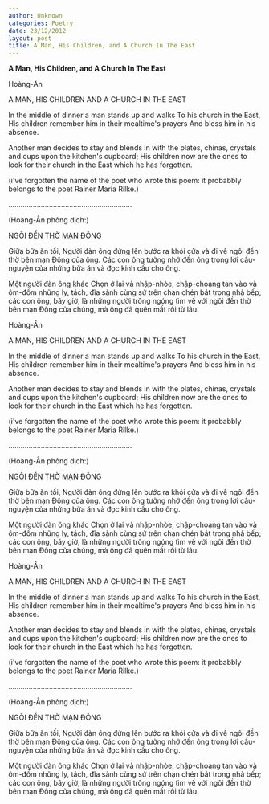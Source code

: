 ```yaml
---
author: Unknown
categories: Poetry
date: 23/12/2012
layout: post
title: A Man, His Children, and A Church In The East
---
```


**A Man, His Children, and A Church In The East**

Hoàng-Ân


A MAN, HIS CHILDREN
AND A CHURCH IN
THE EAST


In the middle of dinner
a man stands up and walks
To his church in the East,
His children remember him
in their mealtime's prayers
And bless him in his absence.

Another man decides to stay
and blends in with the
plates, chinas, crystals and cups
upon the kitchen's cupboard;
His children now are the o­nes
to look for their church in the East
which he has forgotten.

(i've forgotten the name of the poet
 who wrote this poem: it probabbly
 belongs to the poet Rainer Maria Rilke.)

.............................................................

(Hoàng-Ân phỏng dịch:)

NGÔI ĐỀN THỜ MẠN ĐÔNG

Giữa bữa ăn tối,
Người đàn ông đứng lên
bước ra khỏi cửa và
đi về ngôi đền thờ bên mạn Đông
của ông.
Các con ông tưởng nhớ đến ông
trong lời cầu-nguyện của những bữa ăn
và đọc kinh cầu cho ông.

Một người đàn ông khác
Chọn ở lại và nhập-nhòe, chập-choạng
tan vào và ôm-đồm những
ly, tách, đĩa sành cùng sứ
trên chạn chén bát trong nhà bếp;
các con ông, bây giờ,
là những người
trông ngóng tìm về
với ngôi đền thờ bên mạn Đông
của chúng,
mà ông đã quên mất rồi từ lâu.

Hoàng-Ân


A MAN, HIS CHILDREN
AND A CHURCH IN
THE EAST


In the middle of dinner
a man stands up and walks
To his church in the East,
His children remember him
in their mealtime's prayers
And bless him in his absence.

Another man decides to stay
and blends in with the
plates, chinas, crystals and cups
upon the kitchen's cupboard;
His children now are the o­nes
to look for their church in the East
which he has forgotten.

(i've forgotten the name of the poet
 who wrote this poem: it probabbly
 belongs to the poet Rainer Maria Rilke.)

.............................................................

(Hoàng-Ân phỏng dịch:)

NGÔI ĐỀN THỜ MẠN ĐÔNG

Giữa bữa ăn tối,
Người đàn ông đứng lên
bước ra khỏi cửa và
đi về ngôi đền thờ bên mạn Đông
của ông.
Các con ông tưởng nhớ đến ông
trong lời cầu-nguyện của những bữa ăn
và đọc kinh cầu cho ông.

Một người đàn ông khác
Chọn ở lại và nhập-nhòe, chập-choạng
tan vào và ôm-đồm những
ly, tách, đĩa sành cùng sứ
trên chạn chén bát trong nhà bếp;
các con ông, bây giờ,
là những người
trông ngóng tìm về
với ngôi đền thờ bên mạn Đông
của chúng,
mà ông đã quên mất rồi từ lâu.

Hoàng-Ân


A MAN, HIS CHILDREN
AND A CHURCH IN
THE EAST


In the middle of dinner
a man stands up and walks
To his church in the East,
His children remember him
in their mealtime's prayers
And bless him in his absence.

Another man decides to stay
and blends in with the
plates, chinas, crystals and cups
upon the kitchen's cupboard;
His children now are the o­nes
to look for their church in the East
which he has forgotten.

(i've forgotten the name of the poet
 who wrote this poem: it probabbly
 belongs to the poet Rainer Maria Rilke.)

.............................................................

(Hoàng-Ân phỏng dịch:)

NGÔI ĐỀN THỜ MẠN ĐÔNG

Giữa bữa ăn tối,
Người đàn ông đứng lên
bước ra khỏi cửa và
đi về ngôi đền thờ bên mạn Đông
của ông.
Các con ông tưởng nhớ đến ông
trong lời cầu-nguyện của những bữa ăn
và đọc kinh cầu cho ông.

Một người đàn ông khác
Chọn ở lại và nhập-nhòe, chập-choạng
tan vào và ôm-đồm những
ly, tách, đĩa sành cùng sứ
trên chạn chén bát trong nhà bếp;
các con ông, bây giờ,
là những người
trông ngóng tìm về
với ngôi đền thờ bên mạn Đông
của chúng,
mà ông đã quên mất rồi từ lâu.

